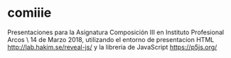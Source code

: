 # comiiie
Presentaciones para la Asignatura Composición III en Instituto Profesional Arcos \ 14 de Marzo 2018, utilizando el entorno de presentacion HTML http://lab.hakim.se/reveal-js/ y la libreria de JavaScript https://p5js.org/
